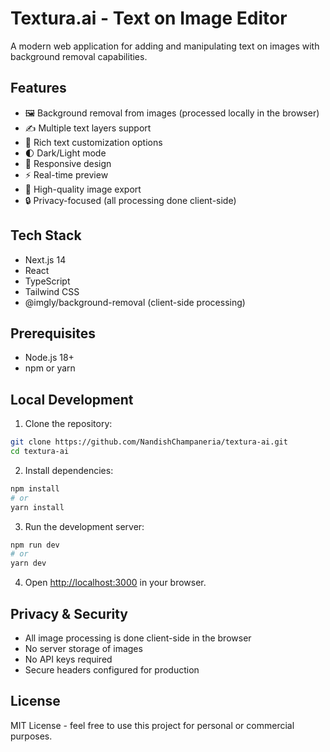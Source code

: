 # Textura.ai - Text on Image Editor

A modern web application for adding and manipulating text on images with background removal capabilities.

## Features

- 🖼️ Background removal from images (processed locally in the browser)
- ✍️ Multiple text layers support
- 🎨 Rich text customization options
- 🌓 Dark/Light mode
- 📱 Responsive design
- ⚡ Real-time preview
- 💾 High-quality image export
- 🔒 Privacy-focused (all processing done client-side)

## Tech Stack

- Next.js 14
- React
- TypeScript
- Tailwind CSS
- @imgly/background-removal (client-side processing)

## Prerequisites

- Node.js 18+ 
- npm or yarn

## Local Development

1. Clone the repository:
```bash
git clone https://github.com/NandishChampaneria/textura-ai.git
cd textura-ai
```

2. Install dependencies:
```bash
npm install
# or
yarn install
```

3. Run the development server:
```bash
npm run dev
# or
yarn dev
```

4. Open [http://localhost:3000](http://localhost:3000) in your browser.

## Privacy & Security

- All image processing is done client-side in the browser
- No server storage of images
- No API keys required
- Secure headers configured for production

## License

MIT License - feel free to use this project for personal or commercial purposes.
